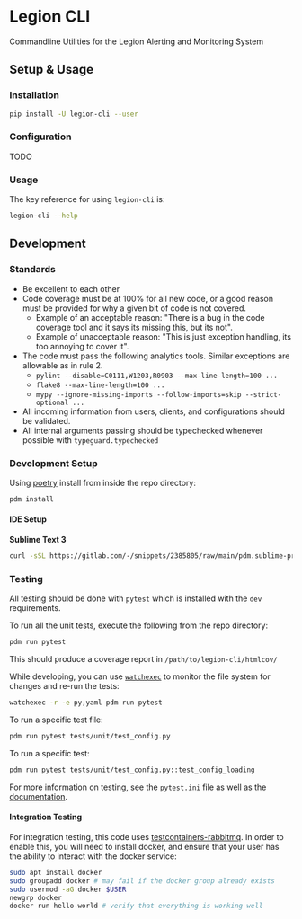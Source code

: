 # Legion CLI

Commandline Utilities for the Legion Alerting and Monitoring System

## Setup & Usage

### Installation

```bash
pip install -U legion-cli --user
```

### Configuration

TODO

### Usage

The key reference for using `legion-cli` is:

```bash
legion-cli --help
```

## Development

### Standards

- Be excellent to each other
- Code coverage must be at 100% for all new code, or a good reason must be provided for why a given bit of code is not covered.
  - Example of an acceptable reason: "There is a bug in the code coverage tool and it says its missing this, but its not".
  - Example of unacceptable reason: "This is just exception handling, its too annoying to cover it".
- The code must pass the following analytics tools. Similar exceptions are allowable as in rule 2.
  - `pylint --disable=C0111,W1203,R0903 --max-line-length=100 ...`
  - `flake8 --max-line-length=100 ...`
  - `mypy --ignore-missing-imports --follow-imports=skip --strict-optional ...`
- All incoming information from users, clients, and configurations should be validated.
- All internal arguments passing should be typechecked whenever possible with `typeguard.typechecked`

### Development Setup

Using [poetry](https://python-poetry.org/) install from inside the repo directory:

```bash
pdm install
```

#### IDE Setup

**Sublime Text 3**

```bash
curl -sSL https://gitlab.com/-/snippets/2385805/raw/main/pdm.sublime-project.py | pdm run python > legion-cli.sublime-project
```

### Testing

All testing should be done with `pytest` which is installed with the `dev` requirements.

To run all the unit tests, execute the following from the repo directory:

```bash
pdm run pytest
```

This should produce a coverage report in `/path/to/legion-cli/htmlcov/`

While developing, you can use [`watchexec`](https://github.com/watchexec/watchexec) to monitor the file system for changes and re-run the tests:

```bash
watchexec -r -e py,yaml pdm run pytest
```

To run a specific test file:

```bash
pdm run pytest tests/unit/test_config.py
```

To run a specific test:

```bash
pdm run pytest tests/unit/test_config.py::test_config_loading
```

For more information on testing, see the `pytest.ini` file as well as the [documentation](https://docs.pytest.org/en/stable/).

#### Integration Testing

For integration testing, this code uses [testcontainers-rabbitmq](https://testcontainers-python.readthedocs.io/en/latest/rabbitmq/README.html). In order to enable this, you will need to install docker, and ensure that your user has the ability to interact with the docker service:

```bash
sudo apt install docker
sudo groupadd docker # may fail if the docker group already exists
sudo usermod -aG docker $USER
newgrp docker
docker run hello-world # verify that everything is working well
```